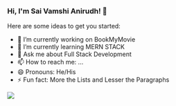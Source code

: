 ### Hi, I'm Sai Vamshi Anirudh! 👋




Here are some ideas to get you started:

- 🔭 I’m currently working on BookMyMovie
- 🌱 I’m currently learning MERN STACK
- 💬 Ask me about Full Stack Development
- 📫 How to reach me: ...
- 😄 Pronouns: He/His
- ⚡ Fun fact:  More the Lists and  Lesser the Paragraphs
<img src="https://github-readme-stats.vercel.app/api?username=vamshisai98&&show_icons=true&title_color=ffffff&icon_color=bb2acf&text_color=daf7dc&bg_color=151515">
